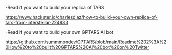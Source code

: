 -Read if you want to build your replica of TARS

https://www.hackster.io/charlesdiaz/how-to-build-your-own-replica-of-tars-from-interstellar-224833

-Read if you want to build your own GPTARS AI bot

https://github.com/summmondev/GPTARS/blob/main/Readme%202%3A%20How%20to%20built%20GPTARS%20AI%20bot%20on%20Twitter
